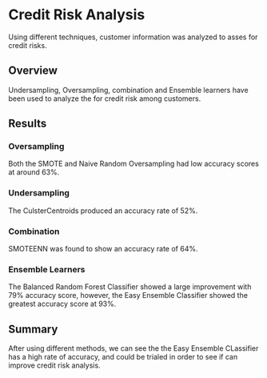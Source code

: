 # Credit Risk Analysis
Using different techniques, customer information was analyzed to asses for credit risks.

## Overview
Undersampling, Oversampling, combination and Ensemble learners have been used to analyze the for credit risk among customers. 



## Results

### Oversampling
Both the SMOTE and Naive Random Oversampling had low accuracy scores at around 63%.

### Undersampling
The CulsterCentroids produced an accuracy rate of 52%.

### Combination
SMOTEENN was found to show an accuracy rate of 64%.

### Ensemble Learners
The Balanced Random Forest Classifier showed a large improvement with 79% accuracy score, however, the Easy Ensemble Classifier showed the greatest accuracy score at 93%.

## Summary
After using different methods, we can see the the Easy Ensemble CLassifier has a high rate of accuracy, and could be trialed in order to see if can improve credit risk analysis.
